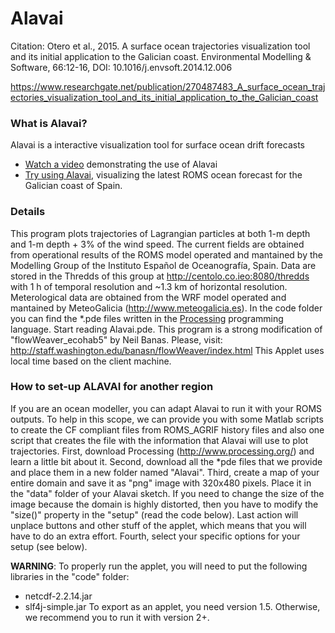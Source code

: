 Alavai
======

Citation: Otero et al., 2015. A surface ocean trajectories visualization tool and its initial application to the Galician coast. Environmental Modelling & Software, 66:12-16, DOI: 10.1016/j.envsoft.2014.12.006

https://www.researchgate.net/publication/270487483_A_surface_ocean_trajectories_visualization_tool_and_its_initial_application_to_the_Galician_coast

### What is Alavai?
Alavai is a interactive visualization tool for surface ocean drift forecasts

- [Watch a video](http://www.youtube.com/watch?v=MZJFnWjX1yc) demonstrating the use of Alavai
- [Try using Alavai](http://centolo.co.ieo.es:8080/alavai_en/index.html), visualizing the latest ROMS ocean forecast for the Galician coast of Spain.

### Details
This program plots trajectories of Lagrangian particles at both 1-m depth and 1-m depth + 3%
of the wind speed. The current fields are obtained from operational results of the ROMS model
operated and mantained by the Modelling Group of the Instituto Español de Oceanografía, Spain. Data
are stored in the Thredds of this group at http://centolo.co.ieo:8080/thredds
with 1 h of temporal resolution and ~1.3 km of horizontal resolution. Meterological data are
obtained from the WRF model operated and mantained by MeteoGalicia (http://www.meteogalicia.es).
In the code folder you can find the *.pde files written in the [Processing](http://processing.org/) programming language. Start reading Alavai.pde.
This program is a strong modification of "flowWeaver_ecohab5" by Neil Banas. Please, visit:
http://staff.washington.edu/banasn/flowWeaver/index.html
This Applet uses local time based on the client machine.



### How to set-up ALAVAI for another region
If you are an ocean modeller, you can adapt Alavai to run it with your ROMS outputs. To help in this
scope, we can provide you with some Matlab scripts to create the CF compliant files from ROMS_AGRIF
history files and also one script that creates the file with the information that Alavai will use to plot trajectories.
First, download Processing (http://www.processing.org/) and learn a little bit about it.
Second, download all the *pde files that we provide and place them in a new folder named "Alavai".
Third, create a map of your entire domain and save it as "png" image with 320x480 pixels. Place it in the
"data" folder of your Alavai sketch. If you need to change the size of the image because the domain is highly distorted,
then you have to modify the "size()" property in the "setup" (read the code below). Last action will unplace buttons
and other stuff of the applet, which means that you will have to do an extra effort.
Fourth, select your specific options for your setup (see below).

**WARNING**: To properly run the applet, you will need to put the following libraries in the "code" folder:
- netcdf-2.2.14.jar
- slf4j-simple.jar
To export as an applet, you need version 1.5. Otherwise, we recommend you to run it with version 2+.

